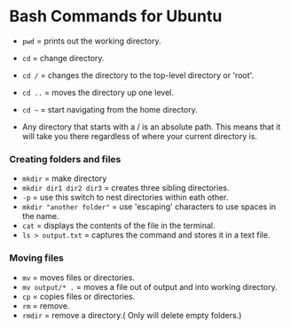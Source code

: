 # Bash Commands for Ubuntu

* `pwd` = prints out the working directory.
* `cd` = change directory.
* `cd /` = changes the directory to the top-level directory or 'root'.
* `cd ..` = moves the directory up one level.


* `cd ~` = start navigating from the home directory.
- Any directory that starts with a / is an absolute path. This means that it will take you there regardless of where your current directory is.

### Creating folders and files
* `mkdir` = make directory
* `mkdir dir1 dir2 dir3` = creates three sibling directories.
* `-p` = use this switch to nest directories within eath other.
* `mkdir "another folder"` = use 'escaping' characters to use spaces in the name.
* `cat` = displays the contents of the file in the terminal.
* `ls > output.txt` = captures the command and stores it in a text file.

### Moving files
* `mv` = moves files or directories.
* `mv output/* .` = moves a file out of output and into working directory.
* `cp` = copies files or directories.
* `rm` = remove.
* `rmdir` = remove a directory.( Only will delete empty folders.)

